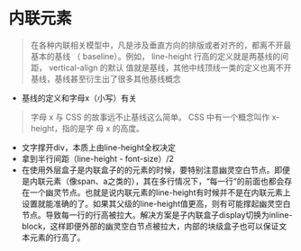 # 内联元素
> 在各种内联相关模型中，凡是涉及垂直方向的排版或者对齐的，都离不开最基本的基线
（ baseline）。例如， line-height 行高的定义就是两基线的间距， vertical-align 的默认
值就是基线，其他中线顶线一类的定义也离不开基线，基线甚至衍生出了很多其他基线概念
- 基线的定义和字母x（小写）有关
> 字母 x 与 CSS 的故事远不止基线这么简单。 CSS 中有一个概念叫作 x-height，指的是字
母 x 的高度。
- 文字撑开div，本质上由line-height全权决定
- 拿到半行间距（line-height - font-size）/2
- 在使用外层盒子是内联盒子的的元素的时候，要特别注意幽灵空白节点。即便是内联元素（像span、a之类的），其在多行情况下，“每一行”的前面也都会存在一个幽灵节点。也就是说内联元素的line-height有时候并不是在内联元素上设置就能准确的了。如果其父级的line-height值更高，则有可能撑起幽灵空白节点。导致每一行的行高被拉大。解决方案是子内联盒子display切换为inline-block，这样即便外部的幽灵空白节点被拉大，内部的块级盒子也可以保证文本元素的行高了。